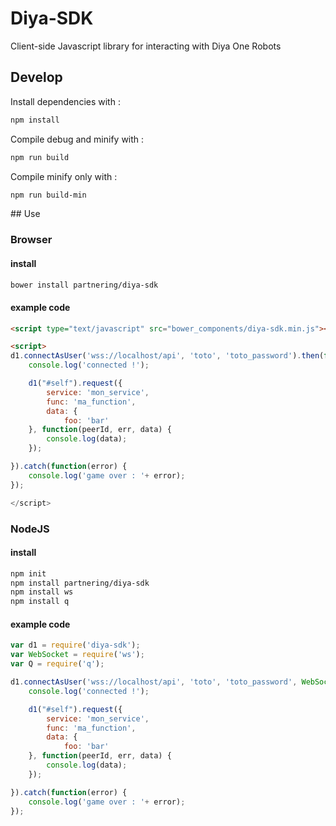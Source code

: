 Diya-SDK
========

Client-side Javascript library for interacting with Diya One Robots

## Develop
Install dependencies with : 
```sh
npm install
```

Compile debug and minify with : 
```sh
npm run build
```

Compile minify only with : 
```sh
npm run build-min
```

## Use 

### Browser
#### install
```sh
bower install partnering/diya-sdk
```

#### example code
```html
<script type="text/javascript" src="bower_components/diya-sdk.min.js"></script>

<script>
d1.connectAsUser('wss://localhost/api', 'toto', 'toto_password').then(function() {
    console.log('connected !');

    d1("#self").request({
        service: 'mon_service',
        func: 'ma_function',
        data: {
            foo: 'bar'
    }, function(peerId, err, data) {
        console.log(data);
    });

}).catch(function(error) {
    console.log('game over : '+ error);
}); 

</script>
```

### NodeJS
#### install
```sh
npm init
npm install partnering/diya-sdk
npm install ws
npm install q
```
#### example code 
```js
var d1 = require('diya-sdk');
var WebSocket = require('ws');
var Q = require('q');

d1.connectAsUser('wss://localhost/api', 'toto', 'toto_password', WebSocket).then(function() {
    console.log('connected !');

    d1("#self").request({
        service: 'mon_service',
        func: 'ma_function',
        data: {
            foo: 'bar'
    }, function(peerId, err, data) {
        console.log(data);
    });

}).catch(function(error) {
    console.log('game over : '+ error);
}); 
```

